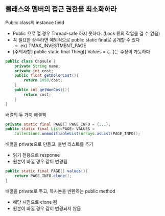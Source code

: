 ## 클래스와 멤버의 접근 권한을 최소화하라



Public class의 instance field

- Public 으로 열 경우 Thread-safe 하지 못하다. (Lock 류의 작업을 걸 수 없음)
- 꼭 필요한 상수라면 예외적으로 public static final로 공개할 수 있다
  - ex) TMAX_INVESTMENT_PAGE
- [주의사항] public static final Thing[] Values = {...}는 수정이 가능하다

```java
public class Capsule {
    private String name;
    private int cost;
    public float getDolorCost(){
        return 1050/cost;
    }
    public int getWonCost(){
        return cost;
    }
}
```



배열의 두 가지 해결책

``` java
private static final PAGE[] PAGE_INFO = {...};
public static final List<PAGE> VALUES =
    Collections.unmodifiableList(Arrays.asList(PAGE_INFO));
```

배열을 private으로 만들고, 불변 리스트를 추가

- 읽기 전용으로 response
- 원본이 바뀔 경우 같이 변경됨



```java
public static final PAGE[] values(){
    return PAGE_INFO.clone();
}
```

배열을 private로 두고, 복사본을 반환하는 public method

- 해당 시점으로 clone 됨
- 원본이 바뀔 경우 같이 변경되지 않음